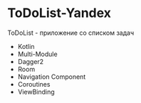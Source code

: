 # ToDoList-Yandex
ToDoList - приложение со списком задач

* Kotlin
* Multi-Module
* Dagger2
* Room
* Navigation Component
* Coroutines
* ViewBinding
